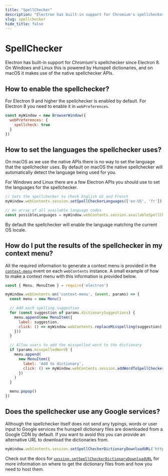 ```yaml
---
title: "SpellChecker"
description: "Electron has built-in support for Chromium's spellchecker since Electron 8.  On Windows and Linux this is powered by Hunspell dictionaries, and on macOS it makes use of the native spellchecker APIs."
slug: spellchecker
hide_title: false
---
```


# SpellChecker

Electron has built-in support for Chromium's spellchecker since Electron 8.  On Windows and Linux this is powered by Hunspell dictionaries, and on macOS it makes use of the native spellchecker APIs.

## How to enable the spellchecker?

For Electron 9 and higher the spellchecker is enabled by default.  For Electron 8 you need to enable it in `webPreferences`.

```js
const myWindow = new BrowserWindow({
  webPreferences: {
    spellcheck: true
  }
})
```

## How to set the languages the spellchecker uses?

On macOS as we use the native APIs there is no way to set the language that the spellchecker uses. By default on macOS the native spellchecker will automatically detect the language being used for you.

For Windows and Linux there are a few Electron APIs you should use to set the languages for the spellchecker.

```js @ts-type={myWindow:Electron.BrowserWindow}
// Sets the spellchecker to check English US and French
myWindow.webContents.session.setSpellCheckerLanguages(['en-US', 'fr'])

// An array of all available language codes
const possibleLanguages = myWindow.webContents.session.availableSpellCheckerLanguages
```

By default the spellchecker will enable the language matching the current OS locale.

## How do I put the results of the spellchecker in my context menu?

All the required information to generate a context menu is provided in the [`context-menu`](latest/api/web-contents.md#event-context-menu) event on each `webContents` instance.  A small example
of how to make a context menu with this information is provided below.

```js @ts-type={myWindow:Electron.BrowserWindow}
const { Menu, MenuItem } = require('electron')

myWindow.webContents.on('context-menu', (event, params) => {
  const menu = new Menu()

  // Add each spelling suggestion
  for (const suggestion of params.dictionarySuggestions) {
    menu.append(new MenuItem({
      label: suggestion,
      click: () => myWindow.webContents.replaceMisspelling(suggestion)
    }))
  }

  // Allow users to add the misspelled word to the dictionary
  if (params.misspelledWord) {
    menu.append(
      new MenuItem({
        label: 'Add to dictionary',
        click: () => myWindow.webContents.session.addWordToSpellCheckerDictionary(params.misspelledWord)
      })
    )
  }

  menu.popup()
})
```

## Does the spellchecker use any Google services?

Although the spellchecker itself does not send any typings, words or user input to Google services the hunspell dictionary files are downloaded from a Google CDN by default.  If you want to avoid this you can provide an alternative URL to download the dictionaries from.

```js @ts-type={myWindow:Electron.BrowserWindow}
myWindow.webContents.session.setSpellCheckerDictionaryDownloadURL('https://example.com/dictionaries/')
```

Check out the docs for [`session.setSpellCheckerDictionaryDownloadURL`](latest/api/session.md#sessetspellcheckerdictionarydownloadurlurl) for more information on where to get the dictionary files from and how you need to host them.
